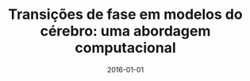 ---
title: "Transições de fase em modelos do cérebro: uma abordagem computacional"
collection: publications
permalink: /publication/2016-01-01-Transies-de-fase-em-modelos-do-crebro-uma-abordagem-computacional
date: 2016-01-01
venue: 'Universidade Federal de Santa Catarina, SC, Brasil'
paperurl: 'https://bu.ufsc.br/teses/PFSC0289-T.pdf'
citation: ' Maurício Schappo, &quot;Transições de fase em modelos do cérebro: uma abordagem computacional.&quot; Universidade Federal de Santa Catarina, SC, Brasil, 2016.'
pubtype:  thesis
---